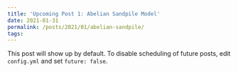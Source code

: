 ```yaml
---
title: 'Upcoming Post 1: Abelian Sandpile Model'
date: 2021-01-31
permalink: /posts/2021/01/abelian-sandpile/
tags:
---
```


This post will show up by default. To disable scheduling of future posts, edit `config.yml` and set `future: false`. 
